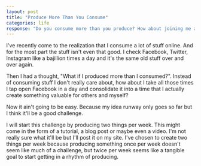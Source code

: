```yaml
---
layout: post
title: "Produce More Than You Consume"
categories: life
response: "Do you consume more than you produce? How about joining me and producing more than you consume? If you're in let me know on Twitter"
---
```


I've recently come to the realization that I consume a lot of stuff online. And for the most part the stuff isn't even that good. I check Facebook, Twitter, Instagram like a bajillion times a day and it's the same old stuff over and over again.

Then I had a thought, "What if I produced more than I consumed?". Instead of consuming stuff I don't really care about, how about I take all those times I tap open Facebook in a day and consolidate it into a time that I actually create something valuable for others and myself?

Now it ain't going to be easy. Because my idea runway only goes so far but I think it'll be a good challenge.

I will start this challenge by producing two things per week. This might come in the form of a tutorial, a blog post or maybe even a video. I'm not really sure what it'll be but I'll post it on my site. I've chosen to create two things per week because producing something once per week doesn't seem like much of a challenge, but twice per week seems like a tangible goal to start getting in a rhythm of producing.
